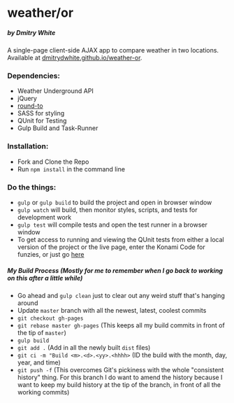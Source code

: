 # weather/or
##### by Dmitry White

A single-page client-side AJAX app to compare weather in two locations.  Available at [dmitrydwhite.github.io/weather-or](http://dmitrydwhite.github.io/weather-or).

### Dependencies:
* Weather Underground API
* jQuery
* [round-to](https://www.npmjs.com/package/round-to)
* SASS for styling
* QUnit for Testing
* Gulp Build and Task-Runner

### Installation:
* Fork and Clone the Repo
* Run `npm install` in the command line

### Do the things:
* `gulp` or `gulp build` to build the project and open in browser window
* `gulp watch` will build, then monitor styles, scripts, and tests for development work
* `gulp test` will compile tests and open the test runner in a browser window
* To get access to running and viewing the QUnit tests from either a local version of the project or the live page, enter the Konami Code for funzies, or just go [here](http://dmitrydwhite.github.io/tests/test.html)

##### My Build Process (Mostly for me to remember when I go back to working on this after a little while)
* Go ahead and `gulp clean` just to clear out any weird stuff that's hanging around
* Update `master` branch with all the newest, latest, coolest commits
* `git checkout gh-pages`
* `git rebase master gh-pages` (This keeps all my build commits in front of the tip of `master`)
* `gulp build`
* `git add .` (Add in all the newly built `dist` files)
* `git ci -m "Build <m>.<d>.<yy>.<hhhh>` (ID the build with the month, day, year, and time)
* `git push -f` (This overcomes Git's pickiness with the whole "consistent history" thing.  For this branch I do want to amend the history because I want to keep my build history at the tip of the branch, in front of all the working commits)
